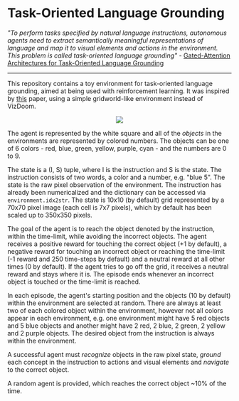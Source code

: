 # Task-Oriented Language Grounding

*"To perform tasks specified by natural language instructions, autonomous  agents  need  to  extract  semantically  meaningful  representations  of  language  and  map  it  to  visual  elements and actions in the environment. This problem is called task-oriented  language  grounding"* - [Gated-Attention Architectures for Task-Oriented Language Grounding
](https://arxiv.org/abs/1706.07230)

--- 

This repository contains a toy environment for task-oriented language grounding, aimed at being used with reinforcement learning. It was inspired by [this](https://arxiv.org/abs/1706.07230) paper, using a simple gridworld-like environment instead of VizDoom.

<p align="center">
    <img src="https://github.com/bentrevett/rl-grounding/blob/master/state.png">
</p>

The agent is represented by the white square and all of the *objects* in the environments are represented by colored numbers. The objects can be one of 6 colors - red, blue, green, yellow, purple, cyan - and the numbers are 0 to 9.

The state is a (I, S) tuple, where I is the instruction and S is the state. The instruction consists of two words, a color and a number, e.g. "blue 5". The state is the raw pixel observation of the environment. The instruction has already been numericalized and the dictionary can be accessed via `environment.idx2str`. The state is 10x10 (by default) grid represented by a 70x70 pixel image (each cell is 7x7 pixels), which by default has been scaled up to 350x350 pixels.

The goal of the agent is to reach the object denoted by the instruction, within the time-limit, while avoiding the incorrect objects. The agent receives a positive reward for touching the correct object (+1 by default), a negative reward for touching an incorrect object or reaching the time-limit (-1 reward and 250 time-steps by default) and a neutral reward at all other times (0 by default). If the agent tries to go off the grid, it receives a neutral reward and stays where it is. The episode ends whenever an incorrect object is touched or the time-limit is reached.

In each episode, the agent's starting position and the objects (10 by default) within the environment are selected at random. There are always at least two of each colored object within the environment, however not all colors appear in each environment, e.g. one environment might have 5 red objects and 5 blue objects and another might have 2 red, 2 blue, 2 green, 2 yellow and 2 purple objects. The desired object from the instruction is always within the environment.

A successful agent must *recognize* objects in the raw pixel state, *ground* each concept in the instruction to actions and visual elements and *navigate* to the correct object.

A random agent is provided, which reaches the correct object ~10% of the time.
